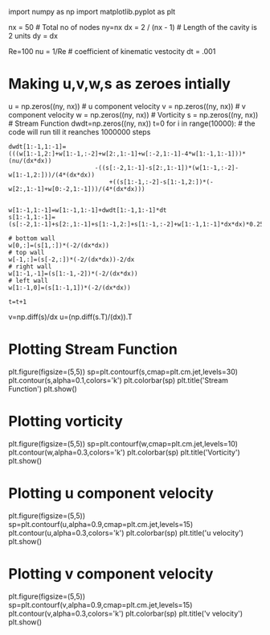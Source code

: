 import numpy as np 
import matplotlib.pyplot as plt

nx = 50   # Total no of nodes
ny=nx
dx = 2 / (nx - 1) # Length of the cavity is 2 units
dy = dx

Re=100
nu = 1/Re # coefficient of kinematic vestocity 
dt = .001

# Making u,v,w,s as zeroes intially
u = np.zeros((ny, nx)) # u component velocity
v = np.zeros((ny, nx)) # v component velocity
w = np.zeros((ny, nx)) # Vorticity
s = np.zeros((ny, nx)) # Stream Function
dwdt=np.zeros((ny, nx))
t=0
for i in range(10000):    # the code will run till it reanches 1000000 steps
	
	
	dwdt[1:-1,1:-1]=(((w[1:-1,2:]+w[1:-1,:-2]+w[2:,1:-1]+w[:-2,1:-1]-4*w[1:-1,1:-1]))*(nu/(dx*dx))
							-((s[:-2,1:-1]-s[2:,1:-1])*(w[1:-1,:-2]-w[1:-1,2:]))/(4*(dx*dx))
								+((s[1:-1,:-2]-s[1:-1,2:])*(-w[2:,1:-1]+w[0:-2,1:-1]))/(4*(dx*dx)))
    

	w[1:-1,1:-1]=w[1:-1,1:-1]+dwdt[1:-1,1:-1]*dt
	s[1:-1,1:-1]=(s[:-2,1:-1]+s[2:,1:-1]+s[1:-1,2:]+s[1:-1,:-2]+w[1:-1,1:-1]*dx*dx)*0.25

	# bottom wall
	w[0,:]=(s[1,:])*(-2/(dx*dx))
	# top wall
	w[-1,:]=(s[-2,:])*(-2/(dx*dx))-2/dx
    # right wall
	w[1:-1,-1]=(s[1:-1,-2])*(-2/(dx*dx))
	# left wall
	w[1:-1,0]=(s[1:-1,1])*(-2/(dx*dx))

	t=t+1

v=np.diff(s)/dx
u=(np.diff(s.T)/(dx)).T


# Plotting Stream Function
plt.figure(figsize=(5,5))
sp=plt.contourf(s,cmap=plt.cm.jet,levels=30)
plt.contour(s,alpha=0.1,colors='k')
plt.colorbar(sp)
plt.title('Stream Function')
plt.show()

# Plotting vorticity
plt.figure(figsize=(5,5))
sp=plt.contourf(w,cmap=plt.cm.jet,levels=10)
plt.contour(w,alpha=0.3,colors='k')
plt.colorbar(sp)
plt.title('Vorticity')
plt.show()

# Plotting u component velocity
plt.figure(figsize=(5,5))
sp=plt.contourf(u,alpha=0.9,cmap=plt.cm.jet,levels=15)
plt.contour(u,alpha=0.3,colors='k')
plt.colorbar(sp)
plt.title('u velocity')
plt.show()

# Plotting v component velocity
plt.figure(figsize=(5,5))
sp=plt.contourf(v,alpha=0.9,cmap=plt.cm.jet,levels=15)
plt.contour(v,alpha=0.3,colors='k')
plt.colorbar(sp)
plt.title('v velocity')
plt.show()
